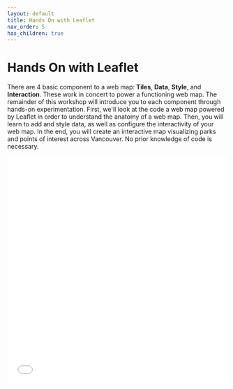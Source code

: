 ```yaml
---
layout: default
title: Hands On with Leaflet
nav_order: 5
has_children: true
---
```

# Hands On with Leaflet

There are 4 basic component to a web map: **Tiles**, **Data**, **Style**, and **Interaction**. These work in concert to power a functioning web map. The remainder of this workshop will introduce you to each component through hands-on experimentation. First, we'll look at the code a web map powered by Leaflet in order to understand the anatomy of a web map. Then, you will learn to add and style data, as well as configure the interactivity of your web map. In the end, you will create an interactive map visualizing parks and points of interest across Vancouver. No prior knowledge of code is necessary.

<iframe src="./parks-map.html" style="width:100%; height:520px; border:none;"> </iframe>